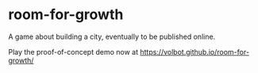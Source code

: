# room-for-growth

A game about building a city, eventually to be published online.

Play the proof-of-concept demo now at https://volbot.github.io/room-for-growth/
